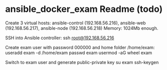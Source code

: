 # ansible_docker_exam Readme (todo)

Create 3 virtual hosts: ansible-control (192.168.56.216), ansible-web (192.168.56.217), ansible-node (192.168.56.218)
Memory: 1024Mb enough.

SSH into Ansible controller: 
     ssh root@192.168.56.216
     
Create exam user with password 000000 and home folder /home/exam:
     useradd exam -d /home/exam
     passwd exam
     usermod -aG wheel exam
     
Switch to exam user and generate public-private key
     su exam
     ssh-keygen
     






